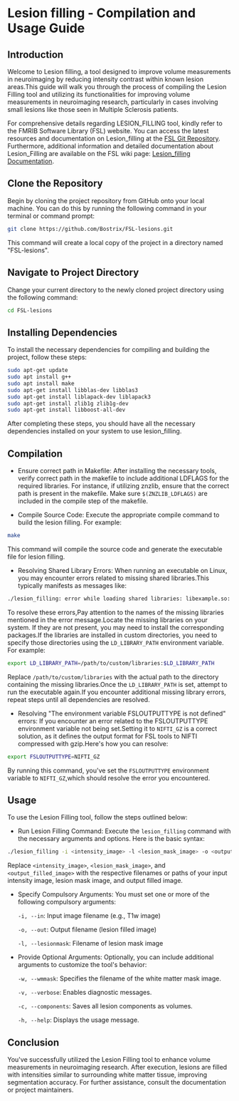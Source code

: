 # Lesion filling - Compilation and Usage Guide

## Introduction
Welcome to Lesion filling, a tool designed to improve volume measurements in neuroimaging by reducing intensity contrast within known lesion areas.This guide will walk you through the process of compiling the Lesion Filling tool and utilizing its functionalities for improving volume measurements in neuroimaging research, particularly in cases involving small lesions like those seen in Multiple Sclerosis patients.

For comprehensive details regarding LESION_FILLING tool, kindly refer to the FMRIB Software Library (FSL) website. You can access the latest resources and documentation on Lesion_filling at the [FSL Git Repository](https://git.fmrib.ox.ac.uk/fsl). Furthermore, additional information and detailed documentation about Lesion_Filling are available on the FSL wiki page: [Lesion_filling Documentation](https://fsl.fmrib.ox.ac.uk/fsl/fslwiki/lesion_filling).

## Clone the Repository
Begin by cloning the project repository from GitHub onto your local machine. You can do this by running the following command in your terminal or command prompt:
```bash
git clone https://github.com/Bostrix/FSL-lesions.git
```
This command will create a local copy of the project in a directory named "FSL-lesions".

## Navigate to Project Directory
Change your current directory to the newly cloned project directory using the following command:
```bash
cd FSL-lesions
```
## Installing Dependencies
To install the necessary dependencies for compiling and building the project, follow these steps:
```bash
sudo apt-get update
sudo apt install g++
sudo apt install make
sudo apt-get install libblas-dev libblas3
sudo apt-get install liblapack-dev liblapack3
sudo apt-get install zlib1g zlib1g-dev
sudo apt-get install libboost-all-dev
```
After completing these steps, you should have all the necessary dependencies installed on your system to use lesion_filling.

## Compilation
- Ensure correct path in Makefile:
 After installing the necessary tools, verify correct path in the makefile to include additional LDFLAGS for the required libraries. For instance, if utilizing znzlib, ensure that the correct path is present in the makefile.
Make sure `$(ZNZLIB_LDFLAGS)` are included in the compile step of the makefile.

- Compile Source Code:
    Execute the appropriate compile command to build the lesion filling. For example:
```bash
make
```
This command will compile the source code and generate the executable file for lesion filling.

- Resolving Shared Library Errors:
When running an executable on Linux, you may encounter errors related to missing shared libraries.This typically manifests as messages like:
```bash
./lesion_filling: error while loading shared libraries: libexample.so: cannot open shared object file:No such file or directory
```
To resolve these errors,Pay attention to the names of the missing libraries mentioned in the error message.Locate the missing libraries on your system. If they are not present, you may need to install the corresponding packages.If the libraries are installed in custom directories, you need to specify those directories using the `LD_LIBRARY_PATH` environment variable. For example:
```bash
export LD_LIBRARY_PATH=/path/to/custom/libraries:$LD_LIBRARY_PATH
```
Replace `/path/to/custom/libraries` with the actual path to the directory containing the missing libraries.Once the `LD_LIBRARY_PATH` is set, attempt to run the executable again.If you encounter additional missing library errors, repeat steps until all dependencies are resolved.


- Resolving "The environment variable FSLOUTPUTTYPE is not defined" errors:
If you encounter an error related to the FSLOUTPUTTYPE environment variable not being set.Setting it to `NIFTI_GZ` is a correct solution, as it defines the output format for FSL tools to NIFTI compressed with gzip.Here's how you can resolve:
```bash
export FSLOUTPUTTYPE=NIFTI_GZ
```
By running this command, you've set the `FSLOUTPUTTYPE` environment variable to `NIFTI_GZ`,which should resolve the error you encountered.

## Usage
To use the Lesion Filling tool, follow the steps outlined below:

- Run Lesion Filling Command:
Execute the `lesion_filling` command with the necessary arguments and options. Here is the basic syntax:
```bash
./lesion_filling -i <intensity_image> -l <lesion_mask_image> -o <output_filled_image> [options]
```
Replace `<intensity_image>`, `<lesion_mask_image>`, and `<output_filled_image>` with the respective filenames or paths of your input intensity image, lesion mask image, and output filled image.

- Specify Compulsory Arguments:
You must set one or more of the following compulsory arguments:

  `-i, --in`: Input image filename (e.g., T1w image)

  `-o, --out`: Output filename (lesion filled image)

  `-l, --lesionmask`: Filename of lesion mask image

- Provide Optional Arguments:
Optionally, you can include additional arguments to customize the tool's behavior:

  `-w, --wmmask`: Specifies the filename of the white matter mask image.
  
  `-v, --verbose`: Enables diagnostic messages.
  
  `-c, --components`: Saves all lesion components as volumes.
  
  `-h, --help`: Displays the usage message.
  
## Conclusion
You've successfully utilized the Lesion Filling tool to enhance volume measurements in neuroimaging research. After execution, lesions are filled with intensities similar to surrounding white matter tissue, improving segmentation accuracy. For further assistance, consult the documentation or project maintainers. 
